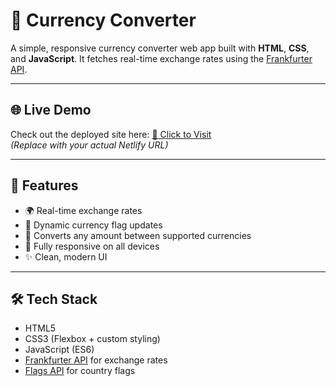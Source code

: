 # 💱 Currency Converter

A simple, responsive currency converter web app built with **HTML**, **CSS**, and **JavaScript**. It fetches real-time exchange rates using the [Frankfurter API](https://www.frankfurter.app/).

---

## 🌐 Live Demo

Check out the deployed site here: [🔗 Click to Visit](https://your-netlify-link.netlify.app/)  
*(Replace with your actual Netlify URL)*

---

## 🚀 Features

- 🌍 Real-time exchange rates
- 🔄 Dynamic currency flag updates
- 💸 Converts any amount between supported currencies
- 📱 Fully responsive on all devices
- ✨ Clean, modern UI

---

## 🛠️ Tech Stack

- HTML5
- CSS3 (Flexbox + custom styling)
- JavaScript (ES6)
- [Frankfurter API](https://www.frankfurter.app/) for exchange rates
- [Flags API](https://flagsapi.com/) for country flags
